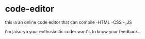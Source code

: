 # code-editor

this ia an online code editor that can compile
-HTML
-CSS
-_JS

i'm jaisurya your enthusiastic coder want's to know your feedback..
